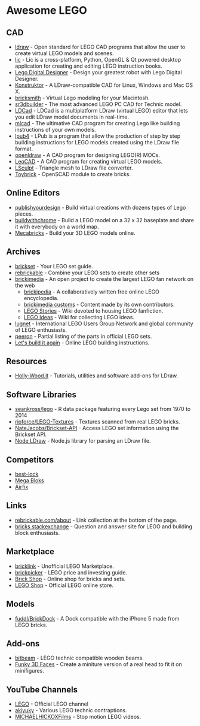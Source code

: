 # Awesome LEGO

## CAD

- [ldraw](http://ldraw.org) - Open standard for LEGO CAD programs that allow the user to create virtual LEGO models and scenes.
- [lic](https://code.google.com/p/lic) - Lic is a cross-platform, Python, OpenGL & Qt powered desktop application for creating and editing LEGO instruction books.
- [Lego Digital Designer](http://ldd.lego.com/de-de) - Design your greatest robot with Lego Digital Designer.
- [Konstruktor](https://github.com/segfault87/Konstruktor) - A LDraw-compatible CAD for Linux, Windows and Mac OS X.
- [bricksmith](http://bricksmith.sourceforge.net) - Virtual Lego modeling for your Macintosh.
- [sr3dbuilder](http://sr3dbuilder.altervista.org) - The most advanced LEGO PC CAD for Technic model.
- [LDCad](http://melkert.net/LDCad) - LDCad is a multiplatform LDraw (virtual LEGO) editor that lets you edit LDraw model documents in real-time.
- [mlcad](http://mlcad.lm-software.com) - The ultimative CAD program for creating Lego like building instructions of your own models.
- [lpub4](http://lpub4.sourceforge.net) - LPub is a program that allow the production of step by step building instructions for LEGO models created using the LDraw file format.
- [openldraw](https://github.com/HazenBabcock/openldraw) - A CAD program for designing LEGO(R) MOCs.
- [LeoCAD](http://leocad.org) - A CAD program for creating virtual LEGO models.
- [LSculpt](https://code.google.com/p/lsculpt) - Triangle mesh to LDraw file converter.
- [Toybrick](https://github.com/joewalnes/toybrick) - OpenSCAD module to create bricks.


## Online Editors

- [publishyourdesign](http://www.publishyourdesign.com/design) - Build virtual creations with dozens types of Lego pieces.
- [buildwithchrome](https://www.buildwithchrome.com) - Build a LEGO model on a 32 x 32 baseplate and share it with everybody on a world map.
- [Mecabricks](http://www.mecabricks.com) - Build your 3D LEGO models online.


## Archives

- [brickset](http://brickset.com) - Your LEGO set guide.
- [rebrickable](http://rebrickable.com) - Combine your LEGO sets to create other sets
- [brickimedia](http://brickimedia.org) - An open project to create the largest LEGO fan network on the web
	- [brickipedia](http://en.brickimedia.org/) -  A collaboratively written free online LEGO encyclopedia.
	- [brickimedia customs](http://customs.brickimedia.org/) - Content made by its own contributors.
	- [LEGO Stories](http://stories.brickimedia.org/) - Wiki devoted to housing LEGO fanfiction.
	- [LEGO Ideas](http://ideas.brickimedia.org) - Wiki for collecting LEGO ideas.
- [lugnet](http://lugnet.com) - International LEGO Users Group Network and global community of LEGO enthusiasts.
- [peeron](http://peeron.com) - Partial listing of the parts in official LEGO sets.
- [Let's build it again](http://letsbuilditagain.com) - Online LEGO building instructions.


## Resources

- [Holly-Wood.it](http://www.holly-wood.it) - Tutorials, utilities and software add-ons for LDraw.


## Software Libraries

- [seankross/lego](https://github.com/seankross/lego) - R data package featuring every Lego set from 1970 to 2014
- [rioforce/LEGO-Textures](https://github.com/rioforce/LEGO-Textures) - Textures scanned from real LEGO bricks.
- [NateJacobs/Brickset-API](https://github.com/NateJacobs/Brickset-API) - Access LEGO set information using the Brickset API.
- [Node LDraw](https://github.com/jsonxr/node-ldraw) - Node.js library for parsing an LDraw file.


## Competitors

- [best-lock](http://www.best-lock.com)
- [Mega Bloks](https://www.megabloks.com)
- [Airfix](http://www.airfix.com/uk-en/shop/by-brand/quick-build.html)


## Links

- [rebrickable.com/about](http://rebrickable.com/about) - Link collection at the bottom of the page.
- [bricks stackexchange](http://bricks.stackexchange.com) - Question and answer site for LEGO and building block enthusiasts.


## Marketplace

- [bricklink](http://bricklink.com) - Unofficial LEGO Marketplace.
- [brickpicker](http://brickpicker.com) - LEGO price and investing guide.
- [Brick Shop](http://brick-shop.de) - Online shop for bricks and sets.
- [LEGO Shop](http://shop.lego.com) - Official LEGO online store.


## Models

- [fuddl/BrickDock](https://github.com/fuddl/BrickDock) - A Dock compatible with the iPhone 5 made from LEGO bricks.


## Add-ons

- [bitbeam](https://github.com/hugs/bitbeam) - LEGO technic compatible wooden beams.
- [Funky 3D Faces](http://funky3dfaces.com) - Create a miniture version of a real head to fit it on minifigures.


## YouTube Channels

- [LEGO](https://www.youtube.com/user/LEGO) - Official LEGO channel
- [akiyuky](https://youtube.com/user/akiyuky) - Various LEGO technic contraptions.
- [MlCHAELHlCKOXFilms](https://www.youtube.com/user/MlCHAELHlCKOXFilms) - Stop motion LEGO videos.
